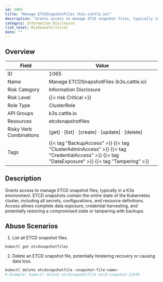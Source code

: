 ```yaml
---
id: 1065
title: "Manage ETCDSnapshotFiles (k3s.cattle.io)"
description: "Grants access to manage ETCD snapshot files, typically in a K3s environment. ETCD snapshots contain the entire state of the Kubernetes cluster, including all secrets, configurations, and resource definitions. Access allows complete data exposure, credential harvesting, and potentially restoring a compromised state or tampering with backups."
category: Information Disclosure
risk_level: RiskLevelCritical
date: ""
---
```


## Overview

| Field                   | Value                                                                                                                                         |
| ----------------------- | --------------------------------------------------------------------------------------------------------------------------------------------- |
| ID                      | 1065                                                                                                                                          |
| Name                    | Manage ETCDSnapshotFiles (k3s.cattle.io)                                                                                                      |
| Risk Category           | Information Disclosure                                                                                                                        |
| Risk Level              | {{< risk Critical >}}                                                                                                                         |
| Role Type               | ClusterRole                                                                                                                                   |
| API Groups              | k3s.cattle.io                                                                                                                                 |
| Resources               | etcdsnapshotfiles                                                                                                                             |
| Risky Verb Combinations | [get] · [list] · [create] · [update] · [delete]                                                                                               |
| Tags                    | {{< tag "BackupAccess" >}} {{< tag "ClusterAdminAccess" >}} {{< tag "CredentialAccess" >}} {{< tag "DataExposure" >}} {{< tag "Tampering" >}} |

## Description

Grants access to manage ETCD snapshot files, typically in a K3s environment. ETCD snapshots contain the entire state of the Kubernetes cluster, including all secrets, configurations, and resource definitions. Access allows complete data exposure, credential harvesting, and potentially restoring a compromised state or tampering with backups.

## Abuse Scenarios

1. List all ETCD snapshot files.

```bash
kubectl get etcdsnapshotfiles

```

2. Delete an ETCD snapshot file, potentially hindering recovery or causing data loss.

```bash
kubectl delete etcdsnapshotfile <snapshot-file-name>
# Example: kubectl delete etcdsnapshotfile etcd-snapshot-12345

```
